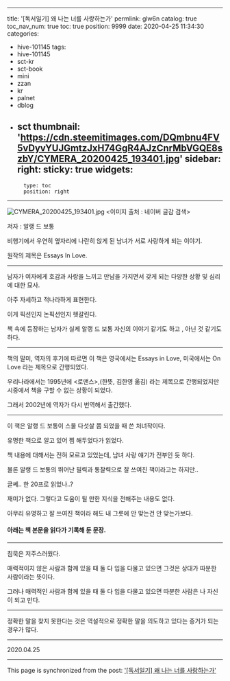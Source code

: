 
---
title: '[독서일기] 왜 나는 너를 사랑하는가'
permlink: glw6n
catalog: true
toc_nav_num: true
toc: true
position: 9999
date: 2020-04-25 11:34:30
categories:
- hive-101145
tags:
- hive-101145
- sct-kr
- sct-book
- mini
- zzan
- kr
- palnet
- dblog
- sct
thumbnail: 'https://cdn.steemitimages.com/DQmbnu4FV5vDyvYUJGmtzJxH74GgR4AJzCnrMbVGQE8szbY/CYMERA_20200425_193401.jpg'
sidebar:
    right:
        sticky: true
widgets:
    -
        type: toc
        position: right
---


![CYMERA_20200425_193401.jpg](https://cdn.steemitimages.com/DQmbnu4FV5vDyvYUJGmtzJxH74GgR4AJzCnrMbVGQE8szbY/CYMERA_20200425_193401.jpg)
<이미지 출처 : 네이버 글감 검색>

저자 : 알랭 드 보통

비행기에서 우연히 옆자리에 나란히 앉게 된 남녀가 서로 사랑하게 되는 이야기.

원작의 제목은 Essays In Love.

***

남자가 여자에게 호감과 사랑을 느끼고 만남을 가지면서 갖게 되는 다양한 상황 및 심리에 대한 묘사.

아주 자세하고 적나라하게 표현한다.

이게 픽션인지 논픽션인지 헷갈린다.

책 속에 등장하는 남자가 실제 알랭 드 보통 자신의 이야기 같기도 하고 , 아닌 것 같기도 하다.

***

책의 말미, 역자의 후기에 따르면 이 책은 영국에서는 Essays in Love, 미국에서는 On Love 라는 제목으로 간행되었다.

우리나라에서는 1995년에 <로맨스>,(한뜻, 김한영 옮김) 라는 제목으로 간행되었지만 시중에서 책을 구할 수 없는 상황이 되었다.

그래서 2002년에 역자가 다시 번역해서 출간했다.

***

이 책은 알랭 드 보통이 스물 다섯살 쯤 되었을 때 쓴 처녀작이다.

유명한 책으로 알고 있어 찜 해두었다가 읽었다.

책 내용에 대해서는 전혀 모르고 있었는데, 남녀 사랑 얘기가 전부인 듯 하다.

물론 알랭 드 보통의 뛰어난 필력과 통찰력으로 잘 쓰여진 책이라고는 하지만..

글쎄..  한 20프로 읽었나..? 

재미가 없다. 그렇다고 도움이 될 만한 지식을 전해주는 내용도 없다.

아무리 유명하고 잘 쓰여진 책이라 해도 내 그릇에 안 맞는건 안 맞는가보다.


#### 아래는 책 본문을 읽다가 기록해 둔 문장.
#### 

***

침묵은 저주스러웠다.

매력적이지 않은 사람과 함께 있을 때 둘 다 입을 다물고 있으면 그것은 상대가 따분한 사람이라는 뜻이다.

그러나 매력적인 사람과 함께 있을 때 둘 다 입을 다물고 있으면 따분한 사람은 나 자신이 되고 만다.

***

정확한 말을 찾지 못한다는 것은 역설적으로 정확한 말을 의도하고 있다는 증거가 되는 경우가 많다.

***

2020.04.25

- - -

This page is synchronized from the post: ['[독서일기] 왜 나는 너를 사랑하는가'](https://steemit.com/@lucky2015/glw6n)
